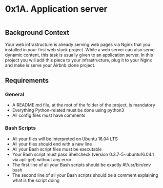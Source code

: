 # 0x1A. Application server

<img src="https://s3.amazonaws.com/alx-intranet.hbtn.io/uploads/medias/2018/9/c7d1ed0a2e10d1b4e9b3.jpg?X-Amz-Algorithm=AWS4-HMAC-SHA256&amp;X-Amz-Credential=AKIARDDGGGOUSBVO6H7D%2F20230515%2Fus-east-1%2Fs3%2Faws4_request&amp;X-Amz-Date=20230515T101926Z&amp;X-Amz-Expires=86400&amp;X-Amz-SignedHeaders=host&amp;X-Amz-Signature=e4ee27d637eef6e3ec88fae8876c4300e98bbc664e74f044dbbe97eee47dbbb8" alt="" loading="lazy" style="">


## Background Context

Your web infrastructure is already serving web pages via Nginx that you installed in your first web stack project. While a web server can also serve dynamic content, this task is usually given to an application server. In this project you will add this piece to your infrastructure, plug it to your Nginx and make is serve your Airbnb clone project.

## Requirements

### General

- A README.md file, at the root of the folder of the project, is mandatory
- Everything Python-related must be done using python3
- All config files must have comments

### Bash Scripts

- All your files will be interpreted on Ubuntu 16.04 LTS
- All your files should end with a new line
- All your Bash script files must be executable
- Your Bash script must pass Shellcheck (version 0.3.7-5~ubuntu16.04.1 via apt-get) without any error
- The first line of all your Bash scripts should be exactly #!/usr/bin/env bash
- The second line of all your Bash scripts should be a comment explaining what is the script doing
